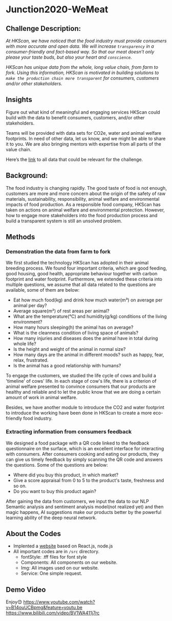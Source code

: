 # Junction2020-WeMeat

## Challenge Description:

*At HKScan, we have noticed that the food industry must provide consumers with more accurate and open data. We will increase `transparency` in a consumer-friendly and fact-based way. So that our meat doesn’t only please your taste buds, but also your heart and `conscience`.*

*HKScan has unique data from the whole, long value chain, from farm to fork. Using this information, HKScan is motivated in building solutions to `make the production chain more transparent` for consumers, customers and/or other stakeholders.*

## Insights

Figure out what kind of meaningful and engaging services HKScan could build with the data to benefit consumers, customers, and/or other stakeholders.

Teams will be provided with data sets for CO2e, water and animal welfare footprints. In need of other data, let us know, and we might be able to share it to you. We are also bringing mentors with expertise from all parts of the value chain.

Here’s the [link](https://github.com/hackjunction/hkscanmaterials) to all data that could be relevant for the challenge.

## Background:

The food industry is changing rapidly. The good taste of food is not enough, customers are more and more concern about the origin of the safety of raw materials, sustainability, responsibility, animal welfare and environmental impacts of food production. As a responsible food company, HKScan has taken on actions on animal welfare and environmental protection. However, how to engage more stakeholders into the food production process and build a transparent system is still an unsolved problem.

## Methods

### Demonstration the data from farm to fork

We first studied the technology HKScan has adopted in their animal breeding process. We found four important criteria, which are good feeding, good housing, good health, appropriate behaviour together with carbon footprint and water footprint. Furthermore, we extended these criteria into multiple questions, we assume that all data related to the questions are available, some of them are below:

- Eat how much food(kg) and drink how much water(m³) on average per animal per day?
- Average square(m²) of rest areas per animal?
- What are the temperature(℃) and humidity(g/kg) conditions of the living environment?
- How many hours sleeping(h) the animal has on average?
- What is the cleanness condition of living space of animals?
- How many injuries and diseases does the animal have in total during whole life?
- Is the height and weight of the animal in normal size?
- How many days are the animal in different moods? such as happy, fear, relax, frustrated.
- Is the animal has a good relationship with humans?

To engage the customers, we studied the life cycle of cows and build a 'timeline' of cows' life. In each stage of cow's life, there is a criterion of animal welfare presented to convince consumers that our products are healthy and reliable and to let the public know that we are doing a certain amount of work in animal welfare.

Besides, we have another module to introduce the CO2 and water footprint to introduce the working have been done in HKScan to create a more eco-friendly food industry.

###  Extracting information from consumers feedback

We designed a food package with a QR code linked to the feedback questionnaire on the surface, which is an excellent interface for interacting with consumers. After consumers cooking and eating our products, they can give us timely feedback by simply scanning the QR code and answers the questions. Some of the questions are below:

- Where did you buy this product, in which market?
- Give a score appraisal from 0 to 5 to the product's taste, freshness and so on.
- Do you want to buy this product again?

After gaining the data from customers, we input the data to our NLP Semantic analysis and sentiment analysis model(not realized yet) and then magic happens, AI suggestions make our products better by the powerful learning ability of the deep neural network.

## About the Codes

- Implented a [website](https://floating-cove-56114.herokuapp.com/) based on React.js, node.js
- All important codes are in `/src` directory.
  - fontStyle: .tff files for font style
  - Components: All components on our website.
  - Img: All images used on our website.
  - Service: One simple request.

## Demo Video

Enjoy😊 https://www.youtube.com/watch?v=B14ouUCBpmg&feature=youtu.be
https://www.bilibili.com/video/BV1WA411j7rc

